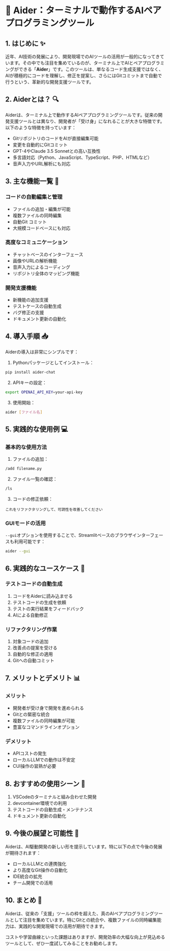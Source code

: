 # 🤖 Aider：ターミナルで動作するAIペアプログラミングツール

## 1. はじめに ✨

近年、AI技術の発展により、開発現場でのAIツールの活用が一般的になってきています。その中でも注目を集めているのが、ターミナル上でAIとペアプログラミングができる「**Aider**」です。このツールは、単なるコード生成支援ではなく、AIが積極的にコードを理解し、修正を提案し、さらにはGitコミットまで自動で行うという、革新的な開発支援ツールです。

## 2. Aiderとは？ 🔍

Aiderは、ターミナル上で動作するAIペアプログラミングツールです。従来の開発支援ツールとは異なり、開発者が「受け身」になれることが大きな特徴です。以下のような特徴を持っています：

- GitリポジトリのコードをAIが直接編集可能
- 変更を自動的にGitコミット
- GPT-4やClaude 3.5 Sonnetとの高い互換性
- 多言語対応（Python、JavaScript、TypeScript、PHP、HTMLなど）
- 音声入力やURL解析にも対応

## 3. 主な機能一覧 🚀

### コードの自動編集と管理
- ファイルの追加・編集が可能
- 複数ファイルの同時編集
- 自動Git コミット
- 大規模コードベースにも対応

### 高度なコミュニケーション
- チャットベースのインターフェース
- 画像やURLの解析機能
- 音声入力によるコーディング
- リポジトリ全体のマッピング機能

### 開発支援機能
- 新機能の追加支援
- テストケースの自動生成
- バグ修正の支援
- ドキュメント更新の自動化

## 4. 導入手順 📥

Aiderの導入は非常にシンプルです：

1. Pythonパッケージとしてインストール：
```bash
pip install aider-chat
```

2. APIキーの設定：
```bash
export OPENAI_API_KEY=your-api-key
```

3. 使用開始：
```bash
aider [ファイル名]
```

## 5. 実践的な使用例 💻

### 基本的な使用方法

1. ファイルの追加：
```bash
/add filename.py
```

2. ファイル一覧の確認：
```bash
/ls
```

3. コードの修正依頼：
```
これをリファクタリングして、可読性を改善してください
```

### GUIモードの活用

`--gui`オプションを使用することで、Streamlitベースのブラウザインターフェースも利用可能です：

```bash
aider --gui
```

## 6. 実践的なユースケース 🎯

### テストコードの自動生成
1. コードをAiderに読み込ませる
2. テストコードの生成を依頼
3. テストの実行結果をフィードバック
4. AIによる自動修正

### リファクタリング作業
1. 対象コードの追加
2. 改善点の提案を受ける
3. 自動的な修正の適用
4. Gitへの自動コミット

## 7. メリットとデメリト 📊

### メリット
- 開発者が受け身で開発を進められる
- Gitとの緊密な統合
- 複数ファイルの同時編集が可能
- 豊富なコマンドラインオプション

### デメリット
- APIコストの発生
- ローカルLLMでの動作は不安定
- CUI操作の習熟が必要

## 8. おすすめの使用シーン 🌟

1. VSCodeのターミナルと組み合わせた開発
2. devcontainer環境での利用
3. テストコードの自動生成・メンテナンス
4. ドキュメント更新の自動化

## 9. 今後の展望と可能性 🔮

Aiderは、AI駆動開発の新しい形を提示しています。特に以下の点で今後の発展が期待されます：

- ローカルLLMとの連携強化
- より高度なGit操作の自動化
- IDE統合の拡充
- チーム開発での活用

## 10. まとめ 📝

Aiderは、従来の「支援」ツールの枠を超えた、真のAIペアプログラミングツールとして注目を集めています。特にGitとの統合や、複数ファイルの同時編集能力は、実践的な開発現場での活用が期待できます。

コストや学習曲線といった課題はありますが、開発効率の大幅な向上が見込めるツールとして、ぜひ一度試してみることをお勧めします。